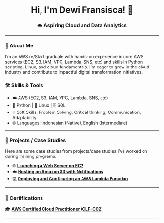 <h1 align="center">Hi, I'm Dewi Fransisca! 👋 </h1>
<h3 align="center">☁️ Aspiring Cloud and Data Analytics</h3>

---

### 🚀 About Me
I’m an AWS re/Start graduate with hands-on experience in core AWS services (EC2, S3, IAM, VPC, Lambda, SNS, etc) and skills in Python scripting, Linux, and cloud fundamentals. I’m eager to grow in the cloud industry and contribute to impactful digital transformation initiatives. 

### 🛠️ Skills & Tools

- ☁️ AWS (EC2, S3, IAM, VPC, Lambda, SNS, etc)  
- 🐍 Python | 🐧 Linux | 🗄️ SQL  
- 💡 Soft Skills: Problem Solving, Critical thinking, Communication, Adaptability  
- 🌐 Languages: Indonesian (Native), English (Intermediate)  

---

### 📂 Projects / Case Studies
Here are some case studies from projects/case studies I’ve worked on during training programs:  

- 🌐 **[Launching a Web Server on EC2](./ec2-launch/README.md)**
- ☁️ **[Hosting on Amazon S3 with Notifications](./s3-hosting/README.md)** 
- 💻 **[Deploying and Configuring an AWS Lambda Function](./lambda-deploy/README.md)** 

---

### 🌟 Certifications
🎓 **[AWS Certified Cloud Practitioner (CLF-C02)](https://www.credly.com/badges/9cac0709-0da4-4d03-91f2-419f3e3af49c/public_url)**  

---

